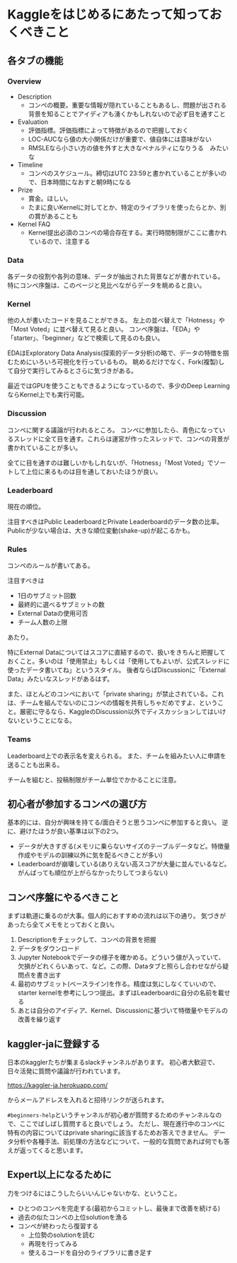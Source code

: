 # Kaggleをはじめるにあたって知っておくべきこと

## 各タブの機能

### Overview

- Description 
  - コンペの概要。重要な情報が隠れていることもあるし、問題が出される背景を知ることでアイディアも湧くかもしれないので必ず目を通すこと
- Evaluation
  - 評価指標。評価指標によって特徴があるので把握しておく
  - LOC-AUCなら値の大小関係だけが重要で、値自体には意味がない
  - RMSLEなら小さい方の値を外すと大きなペナルティになりうる　みたいな
- Timeline
  - コンペのスケジュール。締切はUTC 23:59と書かれていることが多いので、日本時間になおすと朝9時になる
- Prize
  - 賞金。ほしい。
  - たまに良いKernelに対してとか、特定のライブラリを使ったらとか、別の賞があることも
- Kernel FAQ
  - Kernel提出必須のコンペの場合存在する。実行時間制限がここに書かれているので、注意する
  
### Data

各データの役割や各列の意味、データが抽出された背景などが書かれている。
特にコンペ序盤は、このページと見比べながらデータを眺めると良い。

### Kernel

他の人が書いたコードを見ることができる。
左上の並べ替えで「Hotness」や「Most Voted」に並べ替えて見ると良い。
コンペ序盤は、「EDA」や「starter」、「beginner」などで検索して見るのも良い。

EDAはExploratory Data Analysis(探索的データ分析)の略で、データの特徴を掴むためにいろいろ可視化を行っているもの。
眺めるだけでなく、Fork(複製)して自分で実行してみるとさらに気づきがある。

最近ではGPUを使うこともできるようになっているので、多少のDeep LearningならKernel上でも実行可能。

### Discussion

コンペに関する議論が行われるところ。
コンペに参加したら、青色になっているスレッドに全て目を通す。これらは運営が作ったスレッドで、コンペの背景が書かれていることが多い。

全てに目を通すのは難しいかもしれないが、「Hotness」「Most Voted」でソートして上位に来るものは目を通しておいたほうが良い。

### Leaderboard

現在の順位。

注目すべきはPublic LeaderboardとPrivate Leaderboardのデータ数の比率。Publicが少ない場合は、大きな順位変動(shake-up)が起こるかも。

### Rules

コンペのルールが書いてある。

注目すべきは

- 1日のサブミット回数
- 最終的に選べるサブミットの数
- External Dataの使用可否
- チーム人数の上限

あたり。

特にExternal Dataについてはスコアに直結するので、扱いをきちんと把握しておくこと。多いのは「使用禁止」もしくは「使用してもよいが、公式スレッドに使ったデータ書いてね」というスタイル。
後者ならばDiscussionに「External Data」みたいなスレッドがあるはず。

また、ほとんどのコンペにおいて「private sharing」が禁止されている。これは、チームを組んでないのにコンペの情報を共有しちゃだめですよ、ということ。厳密に守るなら、KaggleのDiscussion以外でディスカッションしてはいけないということになる。

### Teams

Leaderboard上での表示名を変えられる。
また、チームを組みたい人に申請を送ることも出来る。

チームを組むと、投稿制限がチーム単位でかかることに注意。

## 初心者が参加するコンペの選び方

基本的には、自分が興味を持てる/面白そうと思うコンペに参加すると良い。
逆に、避けたほうが良い基準は以下の2つ。

- データが大きすぎる(メモリに乗らないサイズのテーブルデータなど。特徴量作成やモデルの訓練以外に気を配るべきことが多い)
- Leaderboardが崩壊している(ありえない高スコアが大量に並んでいるなど。がんばっても順位が上がらなかったりしてつまらない)

## コンペ序盤にやるべきこと

まずは軌道に乗るのが大事。個人的におすすめの流れは以下の通り。
気づきがあったら全てメモをとっておくと良い。

1. Descriptionをチェックして、コンペの背景を把握
2. データをダウンロード
3. Jupyter Notebookでデータの様子を確かめる。どういう値が入っていて、欠損がどれくらいあって、など。この際、Dataタブと照らし合わせながら疑問点を書き出す
4. 最初のサブミット(ベースライン)を作る。精度は気にしなくていいので、starter kernelを参考にしつつ提出。まずはLeaderboardに自分の名前を載せる
5. あとは自分のアイディア、Kernel、Discussionに基づいて特徴量やモデルの改善を繰り返す

## kaggler-jaに登録する

日本のkagglerたちが集まるslackチャンネルがあります。
初心者大歓迎で、日々活発に質問や議論が行われています。

https://kaggler-ja.herokuapp.com/

からメールアドレスを入れると招待リンクが送られます。

`#beginners-help`というチャンネルが初心者が質問するためのチャンネルなので、ここでばしばし質問すると良いでしょう。
ただし、現在進行中のコンペに特有の内容についてはprivate sharingに該当するためお答えできません。
データ分析や各種手法、前処理の方法などについて、一般的な質問であれば何でも答えが返ってくると思います。

## Expert以上になるために

力をつけるにはこうしたらいいんじゃないかな、ということ。

- ひとつのコンペを完走する(最初からコミットし、最後まで改善を続ける)
- 過去の似たコンペの上位solutionを漁る
- コンペが終わったら復習する
  - 上位勢のsolutionを読む
  - 再現を行ってみる
  - 使えるコードを自分のライブラリに書き足す
